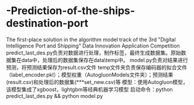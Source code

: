 # -Prediction-of-the-ships-destination-port
 The first-place solution in the algorithm model track of the 3rd "Digital Intelligence Port and Shipping" Data Innovation Application Competition
predict_last_des.py负责对数据进行处理，制作标签，最终生成数据集。原始数据集在data中，处理后的数据集保存在data\temp中。
model.py负责对结果进行预测，将预测结果保存为result.csv文件
temp文件夹负责保存编码器的拟合文件（label_encoder.pkl）；模型权重（AutogluonModels文件夹）；预测结果(result.csv)和处理后的数据集(***set_new.csv)等
模型：使用Autogluon模型，该模型集成了xgboost，lightgbm等经典机器学习模型
启动命令：python predict_last_des.py && python model.py
